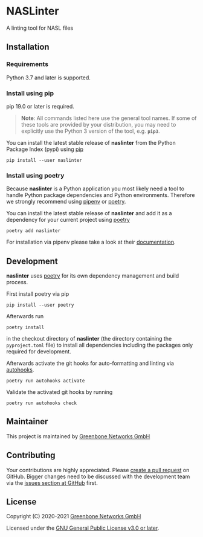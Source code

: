 # NASLinter
A linting tool for NASL files

## Installation

### Requirements

Python 3.7 and later is supported.

### Install using pip

pip 19.0 or later is required.

> **Note**: All commands listed here use the general tool names. If some of
> these tools are provided by your distribution, you may need to explicitly use
> the Python 3 version of the tool, e.g. **`pip3`**.

You can install the latest stable release of **naslinter** from the Python
Package Index (pypi) using [pip]

    pip install --user naslinter

### Install using poetry

Because **naslinter** is a Python application you most likely need a tool to
handle Python package dependencies and Python environments. Therefore we
strongly recommend using [pipenv] or [poetry].

You can install the latest stable release of **naslinter** and add it as
a dependency for your current project using [poetry]

    poetry add naslinter

For installation via pipenv please take a look at their [documentation][pipenv].

## Development

**naslinter** uses [poetry] for its own dependency management and build
process.

First install poetry via pip

    pip install --user poetry

Afterwards run

    poetry install

in the checkout directory of **naslinter** (the directory containing the
`pyproject.toml` file) to install all dependencies including the packages only
required for development.

Afterwards activate the git hooks for auto-formatting and linting via
[autohooks].

    poetry run autohooks activate

Validate the activated git hooks by running

    poetry run autohooks check

## Maintainer

This project is maintained by [Greenbone Networks GmbH][Greenbone Networks]

## Contributing

Your contributions are highly appreciated. Please
[create a pull request](https://github.com/greenbone/naslinter/pulls)
on GitHub. Bigger changes need to be discussed with the development team via the
[issues section at GitHub](https://github.com/greenbone/naslinter/issues)
first.

## License

Copyright (C) 2020-2021 [Greenbone Networks GmbH][Greenbone Networks]

Licensed under the [GNU General Public License v3.0 or later](LICENSE).

[Greenbone Networks]: https://www.greenbone.net/
[poetry]: https://python-poetry.org/
[pip]: https://pip.pypa.io/
[pipenv]: https://pipenv.pypa.io/
[autohooks]: https://github.com/greenbone/autohooks

